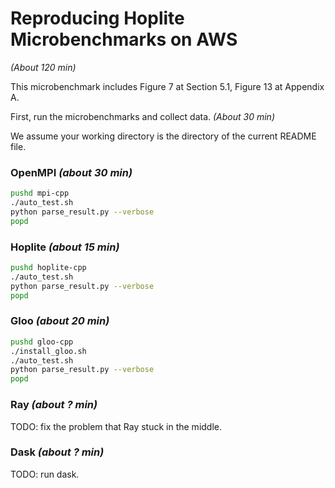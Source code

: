 # Reproducing Hoplite Microbenchmarks on AWS

_(About 120 min)_

This microbenchmark includes Figure 7 at Section 5.1, Figure 13 at Appendix A.

First, run the microbenchmarks and collect data. _(About 30 min)_

We assume your working directory is the directory of the current README file.

### OpenMPI _(about 30 min)_

```bash
pushd mpi-cpp
./auto_test.sh
python parse_result.py --verbose
popd
```

### Hoplite _(about 15 min)_

```bash
pushd hoplite-cpp
./auto_test.sh
python parse_result.py --verbose
popd
```

### Gloo _(about 20 min)_

```bash
pushd gloo-cpp
./install_gloo.sh
./auto_test.sh
python parse_result.py --verbose
popd
```

### Ray _(about ? min)_

TODO: fix the problem that Ray stuck in the middle.

### Dask _(about ? min)_

TODO: run dask.
